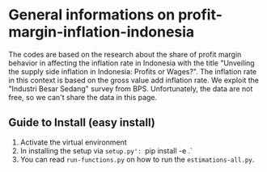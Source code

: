 # General informations on profit-margin-inflation-indonesia
The codes are based on the research about the share of profit margin behavior in affecting the inflation rate in Indonesia with the title "Unveiling the supply side inflation in Indonesia: Profits or Wages?". The inflation rate in this context is based on the gross value add inflation rate. We exploit the "Industri Besar Sedang" survey from BPS. Unfortunately, the data are not free, so we can't share the data in this page.

## Guide to Install (easy install)
1. Activate the virtual environment
2. In installing the setup via `setup.py': `pip install -e .`
3. You can read `run-functions.py` on how to run the `estimations-all.py`.
